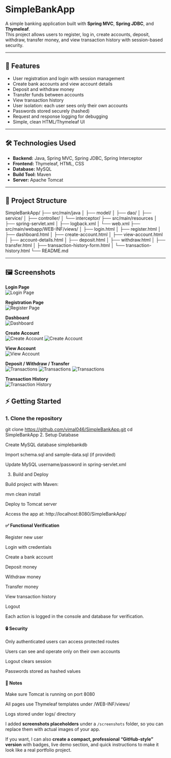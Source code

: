 # SimpleBankApp

A simple banking application built with **Spring MVC**, **Spring JDBC**, and **Thymeleaf**.  
This project allows users to register, log in, create accounts, deposit, withdraw, transfer money, and view transaction history with session-based security.

---

## 📌 Features

- User registration and login with session management
- Create bank accounts and view account details
- Deposit and withdraw money
- Transfer funds between accounts
- View transaction history
- User isolation: each user sees only their own accounts
- Passwords stored securely (hashed)
- Request and response logging for debugging
- Simple, clean HTML/Thymeleaf UI

---

## 🛠️ Technologies Used

- **Backend:** Java, Spring MVC, Spring JDBC, Spring Interceptor  
- **Frontend:** Thymeleaf, HTML, CSS  
- **Database:** MySQL  
- **Build Tool:** Maven  
- **Server:** Apache Tomcat  

---

## 📂 Project Structure
SimpleBankApp/
├── src/main/java
│ ├── model/
│ ├── dao/
│ ├── service/
│ ├── controller/
│ └── interceptor/
├── src/main/resources
│ ├── spring-servlet.xml
│ ├── logback.xml
│ └── web.xml
├── src/main/webapp/WEB-INF/views/
│ ├── login.html
│ ├── register.html
│ ├── dashboard.html
│ ├── create-account.html
│ ├── view-account.html
│ ├── account-details.html
│ ├── deposit.html
│ ├── withdraw.html
│ ├── transfer.html
│ ├── transaction-history-form.html
│ └── transaction-history.html
└── README.md


---

## 🖼️ Screenshots

**Login Page**  
![Login Page](screenshots/login.jpg)

**Registration Page**  
![Register Page](screenshots/register.jpg)

**Dashboard**  
![Dashboard](screenshots/dashboard.jpg)

**Create Account**  
![Create Account](screenshots/create-account1.jpg)
![Create Account](screenshots/create-account2.jpg)

**View Account**  
![View Account](screenshots/view-account.jpg)

**Deposit / Withdraw / Transfer**  
![Transactions](screenshots/deposit.jpg)
![Transactions](screenshots/transfer.jpg)
![Transactions](screenshots/withdraw.jpg)

**Transaction History**  
![Transaction History](screenshots/history.jpg)


## ⚡ Getting Started

### 1. Clone the repository

git clone https://github.com/vimal046/SimpleBankApp.git
cd SimpleBankApp
2. Setup Database

Create MySQL database simplebankdb

Import schema.sql and sample-data.sql (if provided)

Update MySQL username/password in spring-servlet.xml

3. Build and Deploy

Build project with Maven:

mvn clean install

Deploy to Tomcat server

Access the app at: http://localhost:8080/SimpleBankApp/

#### ✅ Functional Verification

Register new user

Login with credentials

Create a bank account

Deposit money

Withdraw money

Transfer money

View transaction history

Logout

Each action is logged in the console and database for verification.

#### 🔒 Security

Only authenticated users can access protected routes

Users can see and operate only on their own accounts

Logout clears session

Passwords stored as hashed values

#### 📖 Notes

Make sure Tomcat is running on port 8080

All pages use Thymeleaf templates under /WEB-INF/views/

Logs stored under logs/ directory


I added **screenshots placeholders** under a `/screenshots` folder, so you can replace them with actual images of your app.  

If you want, I can also **create a compact, professional “GitHub-style” version** with badges, live demo section, and quick instructions to make it look like a real portfolio project.

